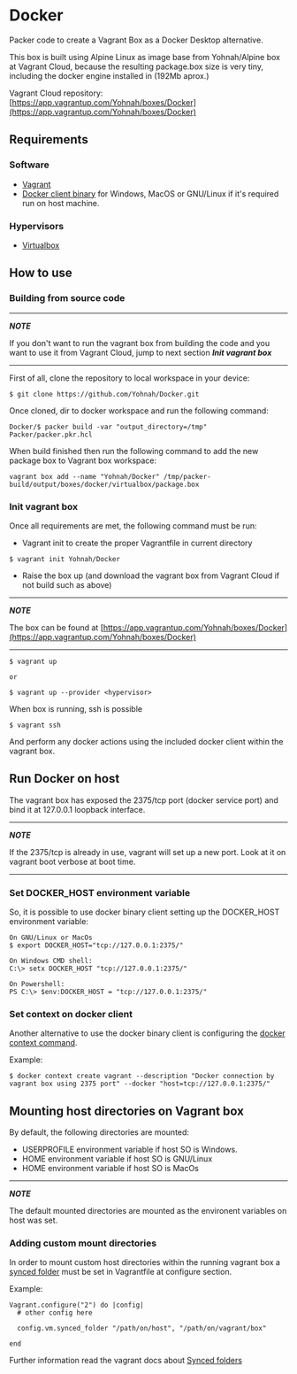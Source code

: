 # Docker

Packer code to create a Vagrant Box as a Docker Desktop alternative.

This box is built using Alpine Linux as image base from Yohnah/Alpine box at Vagrant Cloud, because the resulting package.box size is very tiny, including the docker engine installed in (192Mb aprox.)

Vagrant Cloud repository: [https://app.vagrantup.com/Yohnah/boxes/Docker](https://app.vagrantup.com/Yohnah/boxes/Docker)


## Requirements

### Software

* [Vagrant](https://www.vagrantup.com/)
* [Docker client binary](https://download.docker.com/) for Windows, MacOS or GNU/Linux if it's required run on host machine.

### Hypervisors

* [Virtualbox](https://www.virtualbox.org/)


## How to use

### Building from source code

---
***NOTE***

If you don't want to run the vagrant box from building the code and you want to use it from Vagrant Cloud, jump to next section ***Init vagrant box***
___

First of all, clone the repository to local workspace in your device:

~~~
$ git clone https://github.com/Yohnah/Docker.git
~~~

Once cloned, dir to docker workspace and run the following command:

~~~
Docker/$ packer build -var "output_directory=/tmp" Packer/packer.pkr.hcl 
~~~

When build finished then run the following command to add the new package box to Vagrant box workspace:

~~~
vagrant box add --name "Yohnah/Docker" /tmp/packer-build/output/boxes/docker/virtualbox/package.box
~~~

### Init vagrant box

Once all requirements are met, the following command must be run:

- Vagrant init to create the proper Vagrantfile in current directory
~~~
$ vagrant init Yohnah/Docker
~~~

- Raise the box up (and download the vagrant box from Vagrant Cloud if not build such as above)

---
***NOTE***

The box can be found at [https://app.vagrantup.com/Yohnah/boxes/Docker](https://app.vagrantup.com/Yohnah/boxes/Docker)

---

~~~
$ vagrant up

or

$ vagrant up --provider <hypervisor>
~~~

When box is running, ssh is possible

~~~
$ vagrant ssh
~~~

And perform any docker actions using the included docker client within the vagrant box.


## Run Docker on host

The vagrant box has exposed the 2375/tcp port (docker service port) and bind it at 127.0.0.1 loopback interface.

---
***NOTE***

If the 2375/tcp is already in use, vagrant will set up a new port. Look at it on vagrant boot verbose at boot time.

---

### Set DOCKER_HOST environment variable

So, it is possible to use docker binary client setting up the DOCKER_HOST environment variable:

~~~
On GNU/Linux or MacOs
$ export DOCKER_HOST="tcp://127.0.0.1:2375/"

On Windows CMD shell:
C:\> setx DOCKER_HOST "tcp://127.0.0.1:2375/"

On Powershell:
PS C:\> $env:DOCKER_HOST = "tcp://127.0.0.1:2375/"
~~~

### Set context on docker client

Another alternative to use the docker binary client is configuring the [docker context command](https://docs.docker.com/engine/context/working-with-contexts/).

Example:

~~~
$ docker context create vagrant --description "Docker connection by vagrant box using 2375 port" --docker "host=tcp://127.0.0.1:2375/"
~~~


## Mounting host directories on Vagrant box

By default, the following directories are mounted:

- USERPROFILE environment variable if host SO is Windows.
- HOME environment variable if host SO is GNU/Linux
- HOME environment variable if host SO is MacOs

---
***NOTE***

The default mounted directories are mounted as the environent variables on host was set.

### Adding custom mount directories

In order to mount custom host directories within the running vagrant box a [synced folder](https://www.vagrantup.com/docs/synced-folders) must be set in Vagrantfile at configure section.

Example:
~~~
Vagrant.configure("2") do |config|
  # other config here

  config.vm.synced_folder "/path/on/host", "/path/on/vagrant/box"
  
end
~~~


Further information read the vagrant docs about [Synced folders](https://www.vagrantup.com/docs/synced-folders)
